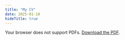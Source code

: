 ```yaml
---
title: "My CV"
date: 2025-01-10
hideTitle: true
---
```

<object data="/pdfs/cv.pdf" type="application/pdf" width="100%" height="1080px">
    <p>Your browser does not support PDFs. <a href="/assets/cv.pdf">Download the PDF</a>.</p>
</object>

